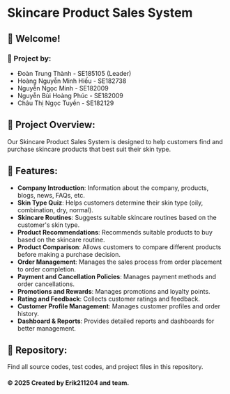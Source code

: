 # Skincare Product Sales System

## 🌟 Welcome!

### 👋 Project by:
- Đoàn Trung Thành - SE185105 (Leader)
- Hoàng Nguyễn Minh Hiếu - SE182738
- Nguyễn Ngọc Minh - SE182009
- Nguyễn Bùi Hoàng Phúc - SE182009
- Châu Thị Ngọc Tuyền - SE182129

## 📝 Project Overview:
Our Skincare Product Sales System is designed to help customers find and purchase skincare products that best suit their skin type.

## 🚀 Features:
* **Company Introduction**: Information about the company, products, blogs, news, FAQs, etc.
* **Skin Type Quiz**: Helps customers determine their skin type (oily, combination, dry, normal).
* **Skincare Routines**: Suggests suitable skincare routines based on the customer's skin type.
* **Product Recommendations**: Recommends suitable products to buy based on the skincare routine.
* **Product Comparison**: Allows customers to compare different products before making a purchase decision.
* **Order Management**: Manages the sales process from order placement to order completion.
* **Payment and Cancellation Policies**: Manages payment methods and order cancellations.
* **Promotions and Rewards**: Manages promotions and loyalty points.
* **Rating and Feedback**: Collects customer ratings and feedback.
* **Customer Profile Management**: Manages customer profiles and order history.
* **Dashboard & Reports**: Provides detailed reports and dashboards for better management.

## 🔗 Repository:
Find all source codes, test codes, and project files in this repository.

#### © 2025 Created by Erik211204 and team.
